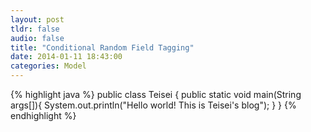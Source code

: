 ```yaml
---
layout: post
tldr: false
audio: false
title: "Conditional Random Field Tagging"
date: 2014-01-11 18:43:00
categories: Model
---
```





{% highlight java %}
public class Teisei {
    public static void main(String args[]){
        System.out.println("Hello world! This is Teisei's blog");
    }
}
{% endhighlight %}